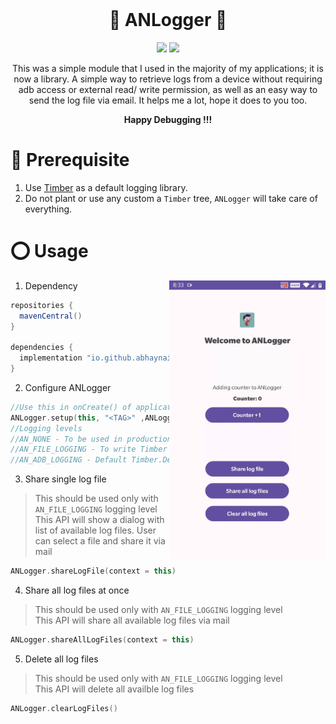 <div align="center">
  <br>
  <h1> 📝  ANLogger 📝 </h1>

<img src="https://img.shields.io/badge/api-21%2B-yellow"/> <img src="https://img.shields.io/badge/ui-jetpackcompose-blue"/>

  <p>This was a simple module that I used in the majority of my applications; it is now a library. A simple way to retrieve logs from a device without requiring adb access or external read/ write permission, as well as an easy way to send the log file via email. It helps me a lot, hope it does to you too. </p>
  <strong>Happy Debugging !!!</strong>
</div>

#  📖 Prerequisite
1) Use [Timber][1] as a default logging library.
2) Do not plant or use any custom a `Timber` tree, `ANLogger` will take care of everything.

# ⭕ Usage
<img src="https://github.com/abhaynaik-dev/anlogger/blob/feature-share-file-ui/githubcontent/sample_anlogger.gif" align="right" width="250px"/>

1) Dependency
```gradle
repositories {
  mavenCentral()
}

dependencies {
  implementation "io.github.abhaynaik-dev:anlogger:0.1.1"
}
```
2) Configure ANLogger
```kotlin
//Use this in onCreate() of application class
ANLogger.setup(this, "<TAG>" ,ANLoggingLevel.AN_FILE_LOGGING)
//Logging levels
//AN_NONE - To be used in production mode
//AN_FILE_LOGGING - To write Timber logs in file
//AN_ADB_LOGGING - Default Timber.DebugTree() usage, must be used in debug mode only
```
3) Share single log file
> This should be used only with `AN_FILE_LOGGING` logging level\
> This API will show a dialog with list of available log files. User can select a file and share it via mail
```kotlin
ANLogger.shareLogFile(context = this)
```
4) Share all log files at once
> This should be used only with `AN_FILE_LOGGING` logging level\
> This API will share all available log files via mail
```kotlin
ANLogger.shareAllLogFiles(context = this)
```

5) Delete all log files
> This should be used only with `AN_FILE_LOGGING` logging level\
> This API will delete all availble log files
```kotlin
ANLogger.clearLogFiles()
```

[1]:https://github.com/JakeWharton/timber
